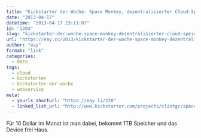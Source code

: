 ```yaml
---
title: "Kickstarter der Woche: Space Monkey, dezentralisierter Cloud-Speicher"
date: "2013-04-17"
datetime: "2013-04-17 23:11:07"
id: "1204"
slug: "kickstarter-der-woche-space-monkey-dezentralisierter-cloud-speicher"
url: "https://eay.cc/2013/kickstarter-der-woche-space-monkey-dezentralisierter-cloud-speicher/"
author: "eay"
format: "link"
categories:
  - 0815
tags:
  - cloud
  - kickstarter
  - kickstarter-der-woche
  - webservice
meta:
  - yourls_shorturl: "https://eay.li/230"
  - linked_list_url: "http://www.kickstarter.com/projects/clintgc/space-monkey-taking-the-cloud-out-of-the-datacente"
---
```


Für 10 Dollar im Monat ist man dabei, bekommt 1TB Speicher und das Device frei Haus.
